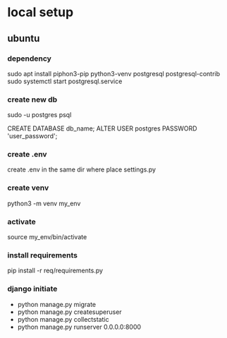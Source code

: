 # local setup
## ubuntu
### dependency
sudo apt install piphon3-pip python3-venv postgresql postgresql-contrib
sudo systemctl start postgresql.service
### create new db
sudo -u postgres psql

CREATE DATABASE db_name;
ALTER USER postgres PASSWORD 'user_password';
### create .env
create .env in the same dir where place settings.py
### create venv
python3 -m venv my_env
### activate
source my_env/bin/activate
### install requirements
pip install -r req/requirements.py
### django initiate
- python manage.py migrate
- python manage.py createsuperuser
- python manage.py collectstatic
- python manage.py runserver 0.0.0.0:8000

